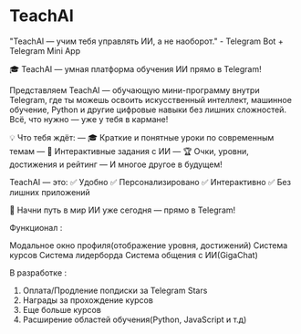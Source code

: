 # TeachAI
"TeachAI — учим тебя управлять ИИ, а не наоборот." - Telegram Bot + Telegram Mini App

🎓 TeachAI — умная платформа обучения ИИ прямо в Telegram!

Представляем TeachAI — обучающую мини-программу внутри Telegram, где ты можешь освоить искусственный интеллект, машинное обучение, Python и другие цифровые навыки без лишних сложностей. Всё, что нужно — уже у тебя в кармане!

💡 Что тебя ждёт:
— 🎓 Краткие и понятные уроки по современным темам
— 🤖 Интерактивные задания с ИИ
— 🏆 Очки, уровни, достижения и рейтинг
— И многое другое в будущем!

TeachAI — это:
✅ Удобно
✅ Персонализировано
✅ Интерактивно
✅ Без лишних приложений

🚀 Начни путь в мир ИИ уже сегодня — прямо в Telegram!


Функционал :

Модальное окно профиля(отображение уровня, достижений)
Система курсов
Система лидерборда
Система общения с ИИ(GigaChat)


В разработке :
1. Оплата/Продление попдиски за Telegram Stars
2. Награды за прохождение курсов
3. Еще больше курсов
4. Расширение областей обучения(Python, JavaScript и т.д)







